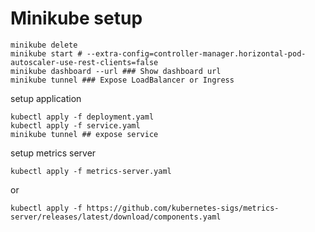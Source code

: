 # Minikube setup

```
minikube delete
minikube start # --extra-config=controller-manager.horizontal-pod-autoscaler-use-rest-clients=false
minikube dashboard --url ### Show dashboard url
minikube tunnel ### Expose LoadBalancer or Ingress
```

setup application
``` 
kubectl apply -f deployment.yaml
kubectl apply -f service.yaml
minikube tunnel ## expose service
```

setup metrics server
``` 
kubectl apply -f metrics-server.yaml
```
or
``` 
kubectl apply -f https://github.com/kubernetes-sigs/metrics-server/releases/latest/download/components.yaml
```


